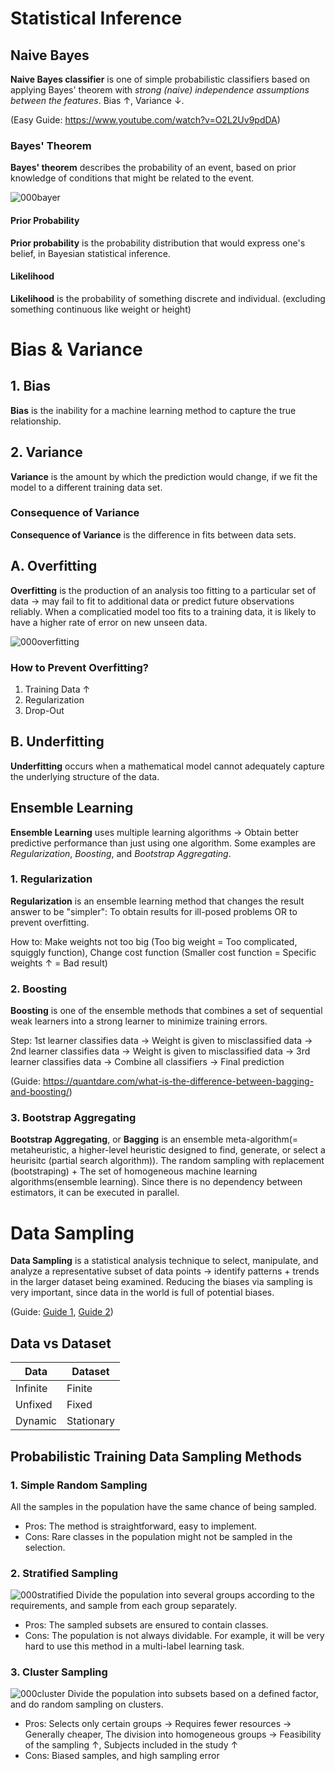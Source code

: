 # Statistical Inference
## Naive Bayes
**Naive Bayes classifier** is one of simple probabilistic classifiers based on applying Bayes' theorem with *strong (naive) independence assumptions between the features*. Bias ↑, Variance ↓.

(Easy Guide: https://www.youtube.com/watch?v=O2L2Uv9pdDA)

### Bayes' Theorem
**Bayes' theorem** describes the probability of an event, based on prior knowledge of conditions that might be related to the event.

![000bayer](https://user-images.githubusercontent.com/48712088/203980793-6985a66f-bd60-40fc-8486-5160126a23ab.jpg)

#### Prior Probability
**Prior probability** is the probability distribution that would express one's belief, in Bayesian statistical inference.
#### Likelihood
**Likelihood** is the probability of something discrete and individual. (excluding something continuous like weight or height)

# Bias & Variance

## 1. Bias
**Bias** is the inability for a machine learning method to capture the true relationship.

## 2. Variance
**Variance** is the amount by which the prediction would change, if we fit the model to a different training data set.

### Consequence of Variance
**Consequence of Variance** is the difference in fits between data sets.

## A. Overfitting
**Overfitting** is the production of an analysis too fitting to a particular set of data → may fail to fit to additional data or predict future observations reliably. When a complicatied model too fits to a training data, it is likely to have a higher rate of error on new unseen data.

![000overfitting](https://user-images.githubusercontent.com/48712088/203996143-2a91d684-46e4-486d-9bd0-da338a468a87.png)

### How to Prevent Overfitting?
1. Training Data ↑
2. Regularization
3. Drop-Out

## B. Underfitting
**Underfitting** occurs when a mathematical model cannot adequately capture the underlying structure of the data.

## Ensemble Learning
**Ensemble Learning** uses multiple learning algorithms → Obtain better predictive performance than just using one algorithm. Some examples are *Regularization*, *Boosting*, and *Bootstrap Aggregating*.

### 1. Regularization
**Regularization** is an ensemble learning method that changes the result answer to be "simpler": To obtain results for ill-posed problems OR to prevent overfitting.

How to: Make weights not too big (Too big weight = Too complicated, squiggly function), Change cost function (Smaller cost function = Specific weights ↑ = Bad result)
### 2. Boosting
**Boosting** is one of the ensemble methods that combines a set of sequential weak learners into a strong learner to minimize training errors.

Step: 1st learner classifies data → Weight is given to misclassified data → 2nd learner classifies data → Weight is given to misclassified data → 3rd learner classifies data → Combine all classifiers → Final prediction

(Guide: https://quantdare.com/what-is-the-difference-between-bagging-and-boosting/)
### 3. Bootstrap Aggregating
**Bootstrap Aggregating**, or **Bagging** is an ensemble meta-algorithm(= metaheuristic, a higher-level heuristic designed to find, generate, or select a heurisitc (partial search algorithm)). The random sampling with replacement (bootstraping) + The set of homogeneous machine learning algorithms(ensemble learning). Since there is no dependency between estimators, it can be executed in parallel.

# Data Sampling
**Data Sampling** is a statistical analysis technique to select, manipulate, and analyze a representative subset of data points → identify patterns + trends in the larger dataset being examined. Reducing the biases via sampling is very important, since data in the world is full of potential biases.

(Guide: [Guide 1](https://towardsdatascience.com/5-probabilistic-training-data-sampling-methods-in-machine-learning-460f2d6ffd9), [Guide 2](https://www.techtarget.com/searchbusinessanalytics/definition/data-sampling))
## Data vs Dataset
| Data | Dataset |
| ---- | ------- |
| Infinite | Finite |
| Unfixed | Fixed |
| Dynamic | Stationary |

## Probabilistic Training Data Sampling Methods
### 1. Simple Random Sampling
All the samples in the population have the same chance of being sampled.

* Pros: The method is straightforward, easy to implement.
* Cons: Rare classes in the population might not be sampled in the selection.

### 2. Stratified Sampling
![000stratified](https://user-images.githubusercontent.com/48712088/204133745-c471adfc-8774-446b-9e4e-b8c1b0e7835f.jpg)
Divide the population into several groups according to the requirements, and sample from each group separately.

* Pros: The sampled subsets are ensured to contain classes.
* Cons: The population is not always dividable. For example, it will be very hard to use this method in a multi-label learning task.

### 3. Cluster Sampling
![000cluster](https://user-images.githubusercontent.com/48712088/204136872-fb47048d-8f7a-4ed7-9d98-9318500e122d.jpg)
Divide the population into subsets based on a defined factor, and do random sampling on clusters.

* Pros: Selects only certain groups → Requires fewer resources → Generally cheaper, The division into homogeneous groups → Feasibility of the sampling ↑, Subjects included in the study ↑
* Cons: Biased samples, and high sampling error
